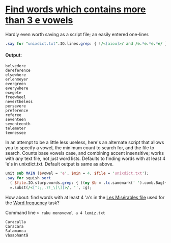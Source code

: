 [1]: https://rosettacode.org/wiki/Find_words_which_contains_more_than_3_e_vowels

# [Find words which contains more than 3 e vowels][1]

Hardly even worth saving as a script file; an easily entered one-liner.

```perl
.say for "unixdict.txt".IO.lines.grep: { !/<[aiou]>/ and /e.*e.*e.*e/ };
```

#### Output:
```
belvedere
dereference
elsewhere
erlenmeyer
evergreen
everywhere
exegete
freewheel
nevertheless
persevere
preference
referee
seventeen
seventeenth
telemeter
tennessee
```


In an attempt to be a little less useless, here's an alternate script that allows you to specify a vowel, the minimum count to search for, and the file to search. Counts base vowels case, and combining accent insensitive; works with *any* text file, not just word lists. Defaults to finding words with at least 4 'e's in unixdict.txt. Default output is same as above.

```perl
unit sub MAIN ($vowel = 'e', $min = 4, $file = 'unixdict.txt');
.say for squish sort
  ( $file.IO.slurp.words.grep: { ((my $b = .lc.samemark(' ').comb.Bag){$vowel} >= $min) && $b<a e i o u>.sum == $b{$vowel} } )\
  ».subst(/<[":;,.?!_\[\]]>/, '', :g);
```


How about: find words with at least 4 'a's in the [Les Misérables file](https://github.com/thundergnat/rc-run/blob/master/rc/resources/lemiz.txt) used for the [Word frequency](https://rosettacode.org/wiki/Word_frequency) task?



Command line `> raku monovowel a 4 lemiz.txt`


```
Caracalla
Caracara
Salamanca
Vâsaphantâ
```
